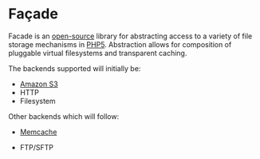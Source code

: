 Façade
======

Facade is an [open-source][1] library for abstracting access to a variety of file storage mechanisms
in [PHP5][2]. Abstraction allows for composition of pluggable virtual filesystems and transparent
caching.

The backends supported will initially be:

* [Amazon S3][3]
* HTTP
* Filesystem

Other backends which will follow:

* [Memcache][4]
* FTP/SFTP

  [1]: http://www.opensource.org/licenses/mit-license.php
  [2]: http://www.php.net/
  [3]: http://aws.amazon.com/s3/
  [4]: http://www.danga.com/memcached/
